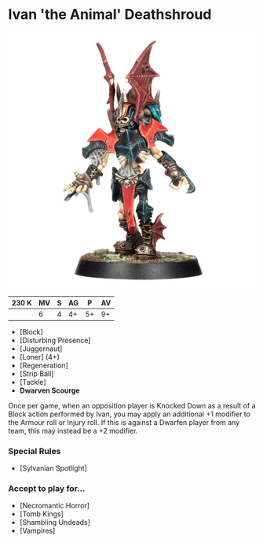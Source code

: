 # Ivan 'the Animal' Deathshroud

![](../media/starplayers/IvanAnimal1.jpg)

| 230 K | MV | S | AG | P  | AV |
| ----- | -- | - | -- | -- | -- |
|       | 6|	4	|4+	|5+	|9+|

* [Block]
* [Disturbing Presence]
* [Juggernaut]
* [Loner] (4+)
* [Regeneration]
* [Strip Ball]
* [Tackle]
* **Dwarven Scourge**

Once per game, when an opposition player is Knocked Down as a result of a Block action performed by Ivan, you may apply an additional +1 modifier to the Armour roll or Injury roll. If this is against a Dwarfen player from any team, this may instead be a +2 modifier.

### Special Rules

* [Sylvanian Spotlight]

### Accept to play for...

* [Necromantic Horror]
* [Tomb Kings]
* [Shambling Undeads]
* [Vampires]
